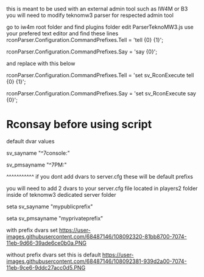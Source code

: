 this is meant to be used with an external admin tool such as IW4M or B3
you will need to modify teknomw3 parser for respected admin tool

go to iw4m root folder and find plugins folder
edit ParserTeknoMW3.js use your prefered text editor
and find these lines
rconParser.Configuration.CommandPrefixes.Tell = 'tell {0} {1}';

rconParser.Configuration.CommandPrefixes.Say = 'say {0}';

and replace with this below

rconParser.Configuration.CommandPrefixes.Tell = 'set sv_RconExecute tell {0} {1}';

rconParser.Configuration.CommandPrefixes.Say = 'set sv_RconExecute say {0}';

# Rconsay before using script

default dvar values

sv_sayname "^7console:"

sv_pmsayname "^7PM:"

^^^^^^^^^^^ if you dont add dvars to server.cfg these will be default prefixs

you will need to add 2 dvars to your server.cfg file located in players2 folder inside of teknomw3 dedicated server folder

seta sv_sayname "mypublicprefix"

seta sv_pmsayname "myprivateprefix"

with prefix dvars set
https://user-images.githubusercontent.com/68487146/108092320-81bb8700-7074-11eb-9d66-39ade6ce0b0a.PNG

without prefix dvars set this is default
https://user-images.githubusercontent.com/68487146/108092381-939d2a00-7074-11eb-9ce6-9ddc27acc0d5.PNG
